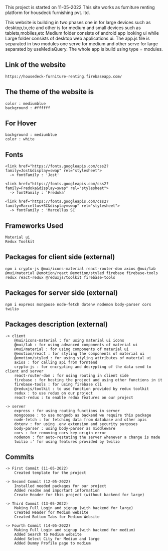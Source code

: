 This project is started on 11-05-2022
This site works as furniture renting platform for housdeck furnishing pvt. ltd.

This website is building in two phases one in for large devices such as desktop,tv,etc and other is for medium and small devices such as tablets,mobiles,etc
Medium folder consists of android app looking ui while Large folder consists of desktop web applications ui.
The app.js file is separated in two modules one serve for medium and other serve for large separated by useMediaQuery.
The whole app is build using type = modules. 

## Link of the website 

    https://housedeck-furniture-renting.firebaseapp.com/

## The theme of the website is

    color : mediumblue
    background : #ffffff

## For Hover

    background : mediumblue
    color : white

## Fonts

    <link href="https://fonts.googleapis.com/css2?family=Jost&display=swap" rel="stylesheet">
      -> fontFamily : 'Jost'

    <link href="https://fonts.googleapis.com/css2?family=Fredoka&display=swap" rel="stylesheet">
      -> fontFamily : 'Fredoka'

    <link href="https://fonts.googleapis.com/css2?family=Marcellus+SC&display=swap" rel="stylesheet">
      -> fontFamily : 'Marcellus SC'

## Frameworks Used

    Material ui
    Redux Toolkit

## Packages for client side (external)

    npm i crypto-js @mui/icons-material react-router-dom axios @mui/lab @mui/material @emotion/react @emotion/styled firebase firebase-tools redux react-redux @reduxjs/toolkit firebase-tools

## Packages for server side (external)

    npm i express mongoose node-fetch dotenv nodemon body-parser cors twilio

## Packages description (external)

    -> client
        @mui/icons-material : for using material ui icons
        @mui/lab : for using advanced components of material ui
        @mui/material : for using components of material ui
        @emotion/react : for styling the components of material ui
        @emotion/styled : for using styling attributes of material ui
        axios : for calling api from forntend
        crypto-js : for encrypting and decrypting of the data send to client and server
        react-router-dom : for using routing in client side
        firebase : for hosting the project and using other functions in it
        firebase-tools : for using firebase cli
        @reduxjs/toolkit : to use function provided by redux toolkit
        redux : to use redux on our project
        react-redux : to enable redux features on our project

    -> server
        express : for using routing functions in server
        mongooose : to use mongodb as backend we require this package
        node-fetch : for fetching data from database and other apis
        dotenv : for using .env extension and security purposes
        body-parser : using body-parser as middleware
        cors : for removing cors key origin error
        nodemon : for auto-restating the server whenever a change is made
        twilio :' for using features provided by twilio

## Commits

    -> First Commit (11-05-2022)
        Created template for the project

    -> Second Commit (12-05-2022)
        Installed needed packages for our project
        Added readme and important information
        Create Header for this project (without backend for large)

    -> Third Commit (13-05-2022)
        Making Full Login and signup (with backend for large)
        Created Header for Medium website
        Created Bottom Tabs for Medium Website

    -> Fourth Commit (14-05-2022)
        Making Full Login and signup (with backend for medium)
        Added Search to Medium website
        Added Select City for Medium and large
        Added Dummy Profile page to medium